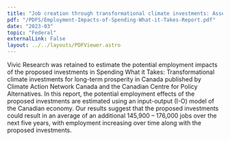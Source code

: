 ```yaml
---
title: "Job creation through transformational climate investments: Assessing the impact of proposed climate investments in Canada"
pdf: "/PDFS/Employment-Impacts-of-Spending-What-it-Takes-Report.pdf"
date: "2023-03"
topic: "Federal"
externalLink: False
layout: ../../layouts/PDFViewer.astro
---
```


Vivic Research was retained to estimate the potential employment impacts of the proposed investments in Spending What it Takes: Transformational climate investments for long-term prosperity in Canada published by Climate Action Network Canada and the Canadian Centre for Policy Alternatives. In this report, the potential employment effects of the proposed investments are estimated using an input-output (I-O) model of the Canadian economy. Our results suggest that the proposed investments could result in an average of an additional 145,900 – 176,000 jobs over the next five years, with employment increasing over time along with the proposed investments.